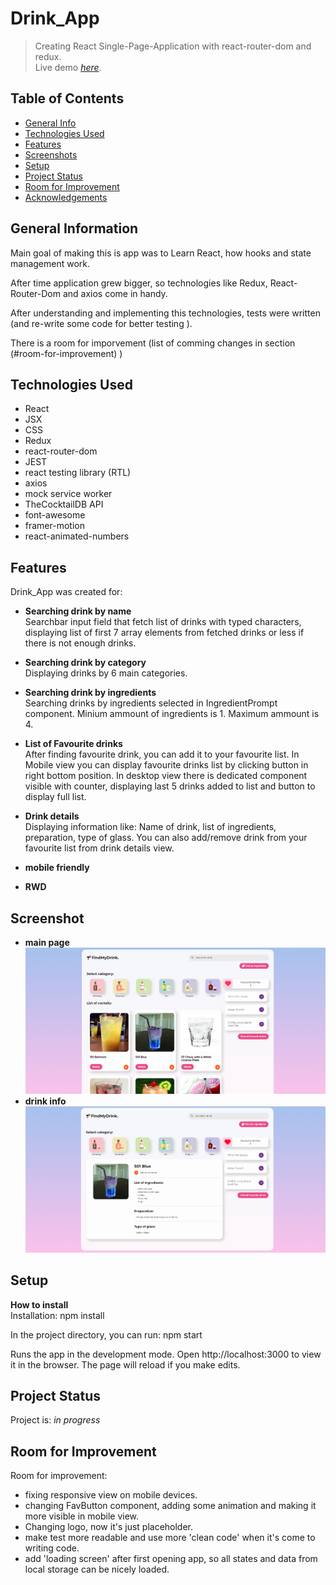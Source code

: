 # Drink_App
>Creating React Single-Page-Application with react-router-dom and redux.<br/>
> Live demo [_here_](https://glowing-seahorse-06bd04.netlify.app/?fbclid=IwAR0TzZNN-pJpbern-46PCNi9vPD2LWYVnJ4nc7A1e54flSGhGqVNNos588g).

## Table of Contents
* [General Info](#general-information)
* [Technologies Used](#technologies-used)
* [Features](#features)
* [Screenshots](#screenshots)
* [Setup](#setup)
* [Project Status](#project-status)
* [Room for Improvement](#room-for-improvement)
* [Acknowledgements](#acknowledgements)


## General Information
Main goal of making this is app was to Learn React, how hooks and state management work. 

After time application grew bigger, so technologies like Redux, React-Router-Dom and axios come in handy. 

After understanding and implementing this technologies, tests were written (and re-write some code for better testing ). 

There is a room for imporvement (list of comming changes in section (#room-for-improvement) )


## Technologies Used
- React
- JSX
- CSS
- Redux
- react-router-dom
- JEST
- react testing library (RTL)
- axios
- mock service worker
- TheCocktailDB API
- font-awesome
- framer-motion
- react-animated-numbers

## Features

Drink_App was created for:

- **Searching drink by name** <br/>
	Searchbar input field that fetch list of drinks with typed characters, displaying list of first 7 array elements from fetched drinks or less if there is not enough drinks.

- **Searching drink by category** <br/>
	Displaying drinks by 6 main categories.

- **Searching drink by ingredients** <br/>
	Searching drinks by ingredients selected in IngredientPrompt component. 
	Minium ammount of ingredients is 1. 
	Maximum ammount is 4.

- **List of Favourite drinks** <br/>
	After finding favourite drink, you can add it to your favourite list. In Mobile view you can display favourite drinks list by clicking button in right bottom position. In desktop view there is dedicated component visible with counter, displaying last 5 drinks added to list and button to display full list.

- **Drink details** <br/>
	Displaying information like: Name of drink, list of ingredients, preparation, type of glass. You can also add/remove drink from your favourite list from drink details view.

- **mobile friendly**
- **RWD**


## Screenshot
- **main page**
![Alt text](/public/screenshots/main_page.png?raw=true "Optional Title")
- **drink info**
![Alt text](/public/screenshots/drink_info.png?raw=true "Optional Title")
## Setup
**How to install**<br/>
Installation: npm install

In the project directory, you can run: npm start

Runs the app in the development mode.
Open http://localhost:3000 to view it in the browser. The page will reload if you make edits.

## Project Status
Project is: _in progress_


## Room for Improvement

Room for improvement:
- fixing responsive view on mobile devices.
- changing FavButton component, adding some animation and making it more visible in mobile view.
- Changing logo, now it's just placeholder.
- make test more readable and use more 'clean code' when it's come to writing code.
- add 'loading screen' after first opening app, so all states and data from local storage can be nicely loaded.

<!-- 
## Acknowledgements

- This project was inspired by select menu in game 'apex legends' -->